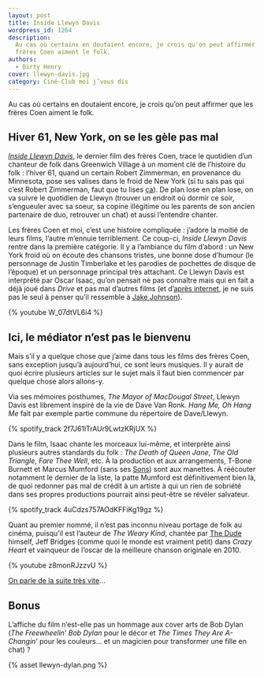 ```yaml
---
layout: post
title: Inside Llewyn Davis
wordpress_id: 1264
description:
  Au cas où certains en doutaient encore, je crois qu'on peut affirmer que les
  frères Coen aiment le folk.
authors:
  - Dirty Henry
cover: llewyn-davis.jpg
category: Ciné-Club moi j’vous dis
---
```


Au cas où certains en doutaient encore, je crois qu’on peut affirmer que les
frères Coen aiment le folk.

## Hiver 61, New York, on se les gèle pas mal

[_Inside Llewyn Davis_][1], le dernier film des frères Coen, trace le quotidien
d’un chanteur de folk dans Greenwich Village à un moment clé de l’histoire du
folk : l’hiver 61, quand un certain Robert Zimmerman, en provenance du
Minnesota, pose ses valises dans le froid de New York (si tu sais pas qui c’est
Robert Zimmerman, faut que tu lises [ça][i219]). De plan lose en plan lose, on
va suivre le quotidien de Llewyn (trouver un endroit où dormir ce soir,
s’engueuler avec sa soeur, sa copine illégitime ou les parents de son ancien
partenaire de duo, retrouver un chat) et aussi l’entendre chanter.

Les frères Coen et moi, c’est une histoire compliquée : j’adore la moitié de
leurs films, l’autre m’ennuie terriblement. Ce coup-ci, _Inside Llewyn Davis_
rentre dans la première catégorie. Il y a l’ambiance du film d’abord : un New
York froid où on écoute des chansons tristes, une bonne dose d’humour (le
personnage de Justin Timberlake et les parodies de pochettes de disque de
l’époque) et un personnage principal très attachant. Ce Llewyn Davis est
interprété par Oscar Isaac, qu’on pensait ne pas connaître mais qui en fait a
déjà joué dans _Drive_ et pas mal d’autres films (et d’[après internet][4], je
ne suis pas le seul à penser qu’il ressemble à [Jake Johnson][3]).

{% youtube W_07dtVL6i4 %}

## Ici, le médiator n’est pas le bienvenu

Mais s’il y a quelque chose que j’aime dans tous les films des frères Coen, sans
exception jusqu’à aujourd’hui, ce sont leurs musiques. Il y aurait de quoi
écrire plusieurs articles sur le sujet mais il faut bien commencer par quelque
chose alors allons-y.

Via ses mémoires posthumes, _The Mayor of MacDougal Street_, Llewyn Davis est
librement inspiré de la vie de Dave Van Ronk. _Hang Me, Oh Hang Me_ fait par
exemple partie commune du répertoire de Dave/Llewyn.

{% spotify_track 2f7J61lTrAUr9LwtzKRjUX %}

Dans le film, Isaac chante les morceaux lui-même, et interprète ainsi plusieurs
autres standards du folk : _The Death of Queen Jane_, _The Old Triangle_, _Fare
Thee Well_, etc. À la production et aux arrangements, T-Bone Burnett et Marcus
Mumford (sans ses [Sons][5]) sont aux manettes. À réécouter notamment le dernier
de la liste, la patte Mumford est définitivement bien là, de quoi redonner pas
mal de crédit à un artiste à qui un rien de sobriété dans ses propres
productions pourrait ainsi peut-être se révéler salvateur.

{% spotify_track 4uCdzs757AOdKFFiKg19gz %}

Quant au premier nommé, il n’est pas inconnu niveau portage de folk au cinéma,
puisqu’il est l’auteur de _The Weary Kind_, chantée par [The Dude][6] himself,
Jeff Bridges (comme quoi le monde est vraiment petit) dans _Crazy Heart_ et
vainqueur de l’oscar de la meilleure chanson originale en 2010.

{% youtube z8monRJzzvU %}

[On parle de la suite très vite][ioutll]…

## Bonus

L’affiche du film n’est-elle pas un hommage aux cover arts de Bob Dylan (_The
Freewheelin’ Bob Dylan_ pour le décor et _The Times They Are A-Changin’_ pour
les couleurs… et un magicien pour transformer une fille en chat) ?

{% asset llewyn-dylan.png %}

[1]: https://www.themoviedb.org/movie/86829-inside-llewyn-davis
[3]: https://en.wikipedia.org/wiki/Jake_Johnson
[4]: https://www.google.fr/search?q=oscar+isaac+looks+like+jake+johnson
[5]: https://en.wikipedia.org/wiki/Mumford_%26_Sons
[6]: https://en.wikipedia.org/wiki/The_Big_Lebowski
[i219]: https://www.deadrooster.org/bob-dylan-une-biographie-francois-bon/
[ioutll]: https://www.deadrooster.org/outside-llewyn-davis/
